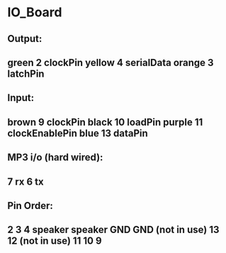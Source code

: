 # IO_Board
Output:
------------------------------
green	2	clockPin
yellow	4	serialData
orange	3	latchPin
------------------------------

Input:
------------------------------
brown	9	clockPin
black	10	loadPin
purple	11	clockEnablePin
blue	13	dataPin
------------------------------

MP3 i/o (hard wired):
---------------------
7 rx
6 tx
---------------------


Pin Order:
----------------
2
3
4
speaker
speaker
GND
GND (not in use)
13
12 (not in use)
11 
10
9
----------------
